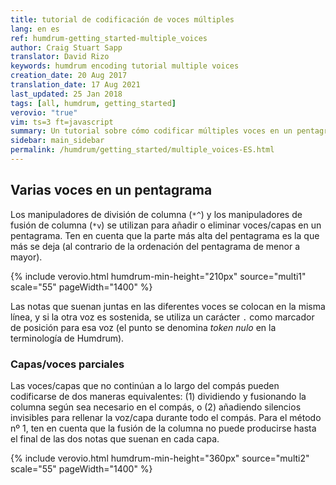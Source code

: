 ```yaml
---
title: tutorial de codificación de voces múltiples
lang: en es
ref: humdrum-getting_started-multiple_voices
author: Craig Stuart Sapp
translator: David Rizo
keywords: humdrum encoding tutorial multiple voices
creation_date: 20 Aug 2017
translation_date: 17 Aug 2021
last_updated: 25 Jan 2018
tags: [all, humdrum, getting_started]
verovio: "true"
vim: ts=3 ft=javascript
summary: Un tutorial sobre cómo codificar múltiples voces en un pentagrama en datos **kern.
sidebar: main_sidebar
permalink: /humdrum/getting_started/multiple_voices-ES.html
---
```


<!--{% include humdrum/multiple_voices.txt %}-->


## Varias voces en un pentagrama ##

Los manipuladores de división de columna (`*^`) y los manipuladores de fusión de columna (`*v`) se utilizan para añadir o eliminar voces/capas en un pentagrama.  Ten en cuenta que la parte más alta del pentagrama es la que más se deja (al contrario de la ordenación del pentagrama de menor a mayor).

{% include verovio.html
	humdrum-min-height="210px"
	source="multi1"
	scale="55"
	pageWidth="1400"
%}
<script type="application/x-humdrum" id="multi1">
**kern
*M4/4
*^
2..gg	4b
.	4a
.	4g
.	4f
8ff	.
*v	*v
=
*-
</script>

Las notas que suenan juntas en las diferentes voces se colocan en la misma línea, y si la otra voz es sostenida, se utiliza un carácter `.` como marcador de posición para esa voz (el punto se denomina *token nulo* en la terminología de Humdrum).

### Capas/voces parciales ###

Las voces/capas que no continúan a lo largo del compás pueden codificarse de dos maneras equivalentes: (1) dividiendo y fusionando la columna según sea necesario en el compás, o (2) añadiendo silencios invisibles para rellenar la voz/capa durante todo el compás.  Para el método nº 1, ten en cuenta que la fusión de la columna no puede producirse hasta el final de las dos notas que suenan en cada capa.

{% include verovio.html
	humdrum-min-height="360px"
	source="multi2"
	scale="55"
	pageWidth="1400"
%}
<script type="application/x-humdrum" id="multi2">
**kern
*M4/4
=1
*^
2cc	4a
.	4g
*v	*v
4f
4e
=2
*^
2cc	4a
.	4g
2ryy	4f
.	4e
*v	*v
=
*-
</script>
